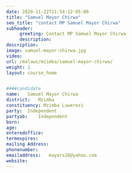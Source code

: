 ```yaml
---
date: 2020-11-22T11:54:12-05:00
title: "Samuel Mayor Chirwa"
seo_title: "contact MP Samuel Mayor Chirwa"
subheader:
     greeting: Contact MP Samuel Mayor Chirwa
     description: 
description: 
image: samuel-mayor-chirwa.jpg
video: 
url: /malawi/mzimba/samuel-mayor-chirwa/
weight: 1
layout: course_home


####candidate
name:	Samuel Mayor Chirwa
district:	Mzimba
constituency: Mzimba Luwerezi
party:	Independent
partyab:	Independent
born:
age: 
enteredoffice:	
termexpires:	
mailing Address:
phonenumber:	
emailaddress:	mayors28@yahoo.com	
website:	
---
```


